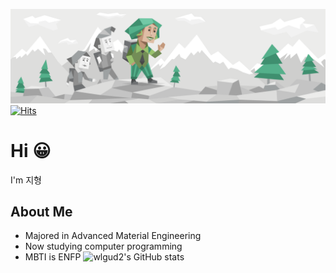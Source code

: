 ![ENFP](README.assets/diplomats_Campaigner_ENFP_personality_header.svg)
[![Hits](https://hits.seeyoufarm.com/api/count/incr/badge.svg?url=https%3A%2F%2Fgithub.com%2Fwlgud2&count_bg=%236FB0FF&title_bg=%233882D7&icon=&icon_color=%23E7E7E7&title=hits&edge_flat=false)](https://hits.seeyoufarm.com)

# Hi :grinning:
I'm 지형

## About Me
- Majored in Advanced Material Engineering
- Now studying computer programming
- MBTI is ENFP
![wlgud2's GitHub stats](https://github-readme-stats.vercel.app/api?username=wlgud2&show_icons=true&theme=cobalt)

